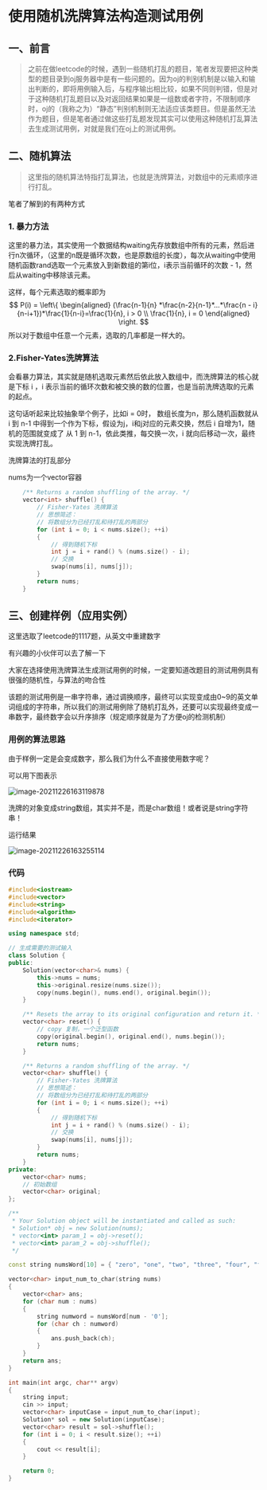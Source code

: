 # 使用随机洗牌算法构造测试用例

## 一、前言

> 之前在做leetcode的时候，遇到一些随机打乱的题目，笔者发现要把这种类型的题目录到oj服务器中是有一些问题的。因为oj的判别机制是以输入和输出判断的，即将用例输入后，与程序输出相比较，如果不同则判错，但是对于这种随机打乱题目以及对返回结果如果是一组数或者字符，不限制顺序时，oj的（我称之为）“静态”判别机制则无法适应该类题目。但是虽然无法作为题目，但是笔者通过做这些打乱题发现其实可以使用这种随机打乱算法去生成测试用例，对就是我们在oj上的测试用例。

## 二、随机算法

> 这里指的随机算法特指打乱算法，也就是洗牌算法，对数组中的元素顺序进行打乱。

笔者了解到的有两种方式

### 1. 暴力方法

这里的暴力法，其实使用一个数据结构waiting先存放数组中所有的元素，然后进行n次循环，（这里的n既是循环次数，也是原数组的长度），每次从waiting中使用随机函数rand选取一个元素放入到新数组的第i位，i表示当前循环的次数 - 1，然后从waiting中移除该元素。

这样，每个元素选取的概率即为
$$
P(i) = \left\{
\begin{aligned}
(\frac{n-1}{n} *\frac{n-2}{n-1}*...*\frac{n - i}{n-i+1})*\frac{1}{n-i}=\frac{1}{n}, i > 0
\\
\frac{1}{n}, i = 0 
\end{aligned}
\right.
$$
所以对于数组中任意一个元素，选取的几率都是一样大的。



### 2.Fisher-Yates洗牌算法

会看暴力算法，其实就是随机选取元素然后依此放入数组中，而洗牌算法的核心就是下标 i ，i 表示当前的循环次数和被交换的数的位置，也是当前洗牌选取的元素的起点。

这句话听起来比较抽象举个例子，比如i = 0时， 数组长度为n，那么随机函数就从i 到 n-1 中得到一个作为下标，假设为j，i和j对应的元素交换，然后 i 自增为1，随机的范围就变成了 从 1 到 n-1，依此类推，每交换一次，i 就向后移动一次，最终实现洗牌打乱。

洗牌算法的打乱部分

nums为一个vector容器

```c++
    /** Returns a random shuffling of the array. */
    vector<int> shuffle() {
        // Fisher-Yates 洗牌算法
        // 思想简述：
        // 将数组分为已经打乱和待打乱的两部分
        for (int i = 0; i < nums.size(); ++i)
        {
            // 得到随机下标
            int j = i + rand() % (nums.size() - i);
            // 交换
            swap(nums[i], nums[j]);
        }
        return nums;
    }
```



## 三、创建样例（应用实例）

这里选取了leetcode的1117题，从英文中重建数字

有兴趣的小伙伴可以去了解一下

大家在选择使用洗牌算法生成测试用例的时候，一定要知道改题目的测试用例具有很强的随机性，与算法的吻合性

该题的测试用例是一串字符串，通过调换顺序，最终可以实现变成由0~9的英文单词组成的字符串，所以我们的测试用例除了随机打乱外，还要可以实现最终变成一串数字，最终数字会以升序排序（规定顺序就是为了方便oj的检测机制）

### 用例的算法思路

由于样例一定是会变成数字，那么我们为什么不直接使用数字呢？

可以用下图表示

![image-20211226163119878](C:\Users\86152\AppData\Roaming\Typora\typora-user-images\image-20211226163119878.png)

洗牌的对象变成string数组，其实并不是，而是char数组！或者说是string字符串！

运行结果

![image-20211226163255114](C:\Users\86152\AppData\Roaming\Typora\typora-user-images\image-20211226163255114.png)



### 代码

```c++
#include<iostream>
#include<vector>
#include<string>
#include<algorithm>
#include<iterator>

using namespace std;

// 生成需要的测试输入
class Solution {
public:
    Solution(vector<char>& nums) {
        this->nums = nums;
        this->original.resize(nums.size());
        copy(nums.begin(), nums.end(), original.begin());
    }

    /** Resets the array to its original configuration and return it. */
    vector<char> reset() {
        // copy 复制，一个泛型函数
        copy(original.begin(), original.end(), nums.begin());
        return nums;
    }

    /** Returns a random shuffling of the array. */
    vector<char> shuffle() {
        // Fisher-Yates 洗牌算法
        // 思想简述：
        // 将数组分为已经打乱和待打乱的两部分
        for (int i = 0; i < nums.size(); ++i)
        {
            // 得到随机下标
            int j = i + rand() % (nums.size() - i);
            // 交换
            swap(nums[i], nums[j]);
        }
        return nums;
    }
private:
    vector<char> nums;
    // 初始数组
    vector<char> original;
};

/**
 * Your Solution object will be instantiated and called as such:
 * Solution* obj = new Solution(nums);
 * vector<int> param_1 = obj->reset();
 * vector<int> param_2 = obj->shuffle();
 */

const string numsWord[10] = { "zero", "one", "two", "three", "four", "five", "six", "seven", "eight", "nine" };

vector<char> input_num_to_char(string nums)
{
    vector<char> ans;
    for (char num : nums)
    {
        string numword = numsWord[num - '0'];
        for (char ch : numword)
        {
            ans.push_back(ch);
        }
    }
    return ans;
}

int main(int argc, char** argv)
{
    string input;
    cin >> input;
    vector<char> inputCase = input_num_to_char(input);
    Solution* sol = new Solution(inputCase);
    vector<char> result = sol->shuffle();
    for (int i = 0; i < result.size(); ++i)
    {
        cout << result[i];
    }

    return 0;
}
```


